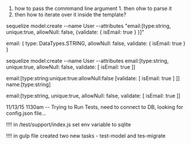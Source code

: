 1. how to pass the commmand line argument 1. then ohw to parse it
1. then how to iterate over it inside the template?


sequelize model:create --name User --attributes "email:[type:string, unique:true, allowNull: false, {validate: { isEmail: true } }]"

email: {
      type: DataTypes.STRING,
      allowNull: false,
      validate: { 
        isEmail: true
      }    
    }


sequelize model:create --name User --attributes email:[type:string, unique:true, allowNull: false, validate: [ isEmail: true ]]




email:[type:string:unique:true:allowNull:false [validate: [ isEmail: true ] ]] name:[type:string]

email:[type:string, unique:true, allowNull: false, validate: [ isEmail: true ]]


11/13/15 1130am -- Trying to Run Tests, need to connect to DB, looking for config.json file...

!!!! in /test/support/index.js set env variable to sqlite

!!!! in gulp file created two new tasks - test-model and tes-migrate